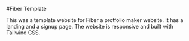
#Fiber Template

This was a template website for Fiber a protfolio maker website. It has a landing and a signup page. The website is responsive and built with Tailwind CSS.

